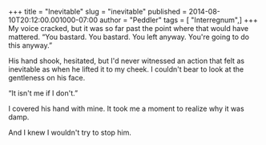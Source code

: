 +++
title = "Inevitable"
slug = "inevitable"
published = 2014-08-10T20:12:00.001000-07:00
author = "Peddler"
tags = [ "Interregnum",]
+++
My voice cracked, but it was so far past the
point where that would have mattered. “You bastard. You bastard. You
left anyway. You're going to do this anyway.”

His hand shook, hesitated, but I'd never
witnessed an action that felt as inevitable as when he lifted it to my
cheek. I couldn't bear to look at the gentleness on his
face.

“It isn't me if I don't.”

I covered his hand with mine. It took me a
moment to realize why it was damp.

And I knew I wouldn't try to stop
him.
